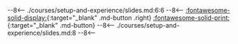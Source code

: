--8<--
./courses/setup-and-experience/slides.md:6:6
--8<--
[:fontawesome-solid-display:](./slides.md "Watch the slides !"){:target="_blank" .md-button .right}
[:fontawesome-solid-print:](./slides.md?print-pdf "Print the slides (Only on Chrome)"){:target="_blank" .md-button}
--8<--
./courses/setup-and-experience/slides.md:8
--8<--
